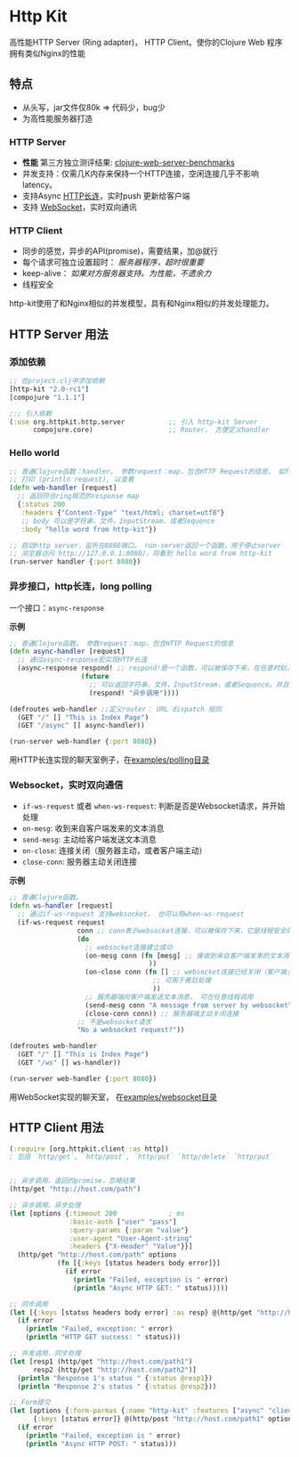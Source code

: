 # Http Kit

高性能HTTP Server (Ring adapter)， HTTP Client。使你的Clojure Web 程序拥有类似Nginx的性能

## 特点

* 从头写，jar文件仅80k => 代码少，bug少
* 为高性能服务器打造

### HTTP Server

* **性能** 第三方独立测评结果: [clojure-web-server-benchmarks](https://github.com/ptaoussanis/clojure-web-server-benchmarks)
* 并发支持：仅需几K内存来保持一个HTTP连接，空闲连接几乎不影响latency。
* 支持Async [HTTP长连](http://en.wikipedia.org/wiki/Comet_\(programming\))，实时push 更新给客户端
* 支持 [WebSocket](http://tools.ietf.org/html/rfc6455)，实时双向通讯

### HTTP Client

* 同步的感觉，异步的API(promise)，需要结果，加@就行
* 每个请求可独立设置超时： *服务器程序，超时很重要*
* keep-alive： *如果对方服务器支持。为性能，不遗余力*
* 线程安全

http-kit使用了和Nginx相似的并发模型，具有和Nginx相似的并发处理能力。

## HTTP Server 用法

### 添加依赖

```clj
;; 在project.clj中添加依赖
[http-kit "2.0-rc1"]
[compojure "1.1.1"]

;;; 引入依赖
(:use org.httpkit.http.server           ;; 引入 http-kit Server
      compojure.core)                   ;; Router， 方便定义handler
```

### Hello world

```clj
;; 普通Clojure函数：handler。 参数request：map，包含HTTP Request的信息， 如form参数，上传的文件，URL等。
;; 打印 (println request), 以查看
(defn web-handler [request]
  ;; 返回符合ring规范的response map
  {:status 200
   :headers {"Content-Type" "text/html; charset=utf8"}
   ;; body 可以是字符串，文件，InputStream，或者Sequence
   :body "hello word from http-kit"})

;; 启动http server，监听在8080端口。 run-server返回一个函数，用于停止server
;; 浏览器访问 http://127.0.0.1:8080/，将看到 hello word from http-kit
(run-server handler {:port 8080})
```

### 异步接口，http长连，long polling

一个接口：`async-response`

**示例**

```clj
;; 普通Clojure函数。 参数request：map，包含HTTP Request的信息
(defn async-handler [request]
  ;; 通过async-response宏实现HTTP长连
  (async-response respond! ;; respond!是一个函数，可以被保存下来，在任意时刻，在任意线程调用，用于返回结果给浏览器
                  (future
                    ;; 可以返回字符串，文件，InputStream，或者Sequence。并且可以加上HTTP status， headers等
                    (respond! "异步调用"))))

(defroutes web-handler ;;定义router： URL dispatch 规则
  (GET "/" [] "This is Index Page")
  (GET "/async" [] async-handler))

(run-server web-handler {:port 8080})

```
用HTTP长连实现的聊天室例子，在[examples/polling目录](https://github.com/shenfeng/http-kit/tree/master/examples/polling)


### Websocket，实时双向通信

* `if-ws-request` 或者 `when-ws-request`: 判断是否是Websocket请求，并开始处理
* `on-mesg`: 收到来自客户端发来的文本消息
* `send-mesg`: 主动给客户端发送文本消息
* `on-close`:  连接关闭（服务器主动，或者客户端主动）
* `close-conn`:  服务器主动关闭连接

**示例**

```clj
;; 普通Clojure函数。
(defn ws-handler [request]
  ;; 通过if-ws-request 支持websocket， 也可以用when-ws-request
  (if-ws-request request
                 conn ;; conn表示websocket连接，可以被保存下来，它是线程安全的
                 (do
                   ;; websocket连接建立成功
                   (on-mesg conn (fn [mesg] ;; 接收到来自客户端发来的文本消息 mesg
                                   ))
                   (on-close conn (fn [] ;; websocket连接已经关闭（客户端关闭，服务端关闭）
                                    ;; 可用于善后处理
                                    ))
                   ;; 服务器端向客户端发送文本消息， 可在任意线程调用
                   (send-mesg conn "A message from server by websocket")
                   (close-conn conn)) ;; 服务器端主动关闭连接
                 ;; 不是websocket请求
                 "No a websocket request?"))

(defroutes web-handler
  (GET "/" [] "This is Index Page")
  (GET "/ws" [] ws-handler))

(run-server web-handler {:port 8080})
```
用WebSocket实现的聊天室， 在[examples/websocket目录](https://github.com/shenfeng/http-kit/tree/master/examples/websocket)

## HTTP Client 用法

```clj
(:require [org.httpkit.client :as http])
; 包括 `http/get`, `http/post`, `http/put` `http/delete` `http/put`
```

```clj

;; 异步调用，返回的promise，忽略结果
(http/get "http://host.com/path")

;; 异步调用，异步处理
(let [options {:timeout 200             ; ms
               :basic-auth ["user" "pass"]
               :query-params {:param "value"}
               :user-agent "User-Agent-string"
               :headers {"X-Header" "Value"}}]
  (http/get "http://host.com/path" options
            (fn [{:keys [status headers body error]}]
              (if error
                (println "Failed, exception is " error)
                (println "Async HTTP GET: " status)))))

;; 同步调用
(let [{:keys [status headers body error] :as resp} @(http/get "http://host.com/path")]
  (if error
    (println "Failed, exception: " error)
    (println "HTTP GET success: " status)))

;; 并发调用，同步处理
(let [resp1 (http/get "http://host.com/path1")
      resp2 (http/get "http://host.com/path2")]
  (println "Response 1's status " {:status @resp1})
  (println "Response 2's status " {:status @resp2}))

;; Form提交
(let [options {:form-parmas {:name "http-kit" :features ["async" "client" "server"]}}
      {:keys [status error]} @(http/post "http://host.com/path1" options)]
  (if error
    (println "Failed, exception is " error)
    (println "Async HTTP POST: " status)))

```
